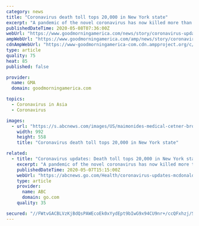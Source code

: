 ```yaml
---
category: news
title: "Coronavirus death toll tops 20,000 in New York state"
excerpt: "A pandemic of the novel coronavirus has now killed more than 268,000 people worldwide. Over 3.8 million people across the globe have been diagnosed with COVID-19, the disease caused by the new respiratory virus,"
publishedDateTime: 2020-05-08T07:36:00Z
webUrl: "https://www.goodmorningamerica.com/news/story/coronavirus-updates-mcdonalds-employees-shot-covid-19-restrictions-70550502"
ampWebUrl: "https://www.goodmorningamerica.com/amp/news/story/coronavirus-updates-mcdonalds-employees-shot-covid-19-restrictions-70550502"
cdnAmpWebUrl: "https://www-goodmorningamerica-com.cdn.ampproject.org/c/s/www.goodmorningamerica.com/amp/news/story/coronavirus-updates-mcdonalds-employees-shot-covid-19-restrictions-70550502"
type: article
quality: 75
heat: 85
published: false

provider:
  name: GMA
  domain: goodmorningamerica.com

topics:
  - Coronavirus in Asia
  - Coronavirus

images:
  - url: "https://s.abcnews.com/images/US/maimonides-medical-cetner-brooklyn-nyc-getty-20050_hpMain_20200507-073935_16x9_992.jpg"
    width: 992
    height: 558
    title: "Coronavirus death toll tops 20,000 in New York state"

related:
  - title: "Coronavirus updates: Death toll tops 20,000 in New York state"
    excerpt: "A pandemic of the novel coronavirus has now killed more than 263,000 people worldwide. Over 3.7 million people across the globe have been diagnosed with COVID-19, the disease caused by the new respiratory virus,"
    publishedDateTime: 2020-05-07T15:15:00Z
    webUrl: "https://abcnews.go.com/Health/coronavirus-updates-mcdonalds-employees-shot-covid-19-restrictions/story?id=70550502"
    type: article
    provider:
      name: ABC
      domain: go.com
    quality: 35

secured: "//FWtvGACBLVzKjBdQsPAWEcoEk0xYydEpt9bIwG9x94CU9nr+/ccQFxhzj/SHPTAPsacYk2Vhwn9P4+GoLTrekMAUezPfQHtJtzNqUGnqfwHCKrUVwybr6GyHmmPauEhESDdaxjixMtYaRaYg+1MVuk30ADNyhBA10BIGb4x/1MHs4FWsFPyWx8NjjZcC8PfRHcihTD23EB/BgyEFbw2CevwL7v0Ob2RPb0gjNYyr+h96Y1SSpQE+p0lC9OLK4haVsZID3+hg5nA5/UASUttayF879XJikYpo4iwdPo0IVhViZVZXt23/mHBDYmH2uG;U9adBHlFmVuguRPNOu+7vQ=="
---
```


